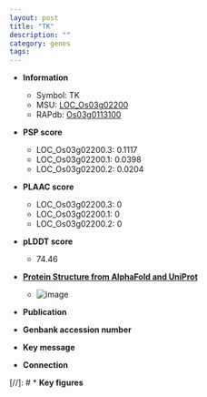 ```yaml
---
layout: post
title: "TK"
description: ""
category: genes
tags: 
---
```


* **Information**  
    + Symbol: TK  
    + MSU: [LOC_Os03g02200](http://rice.plantbiology.msu.edu/cgi-bin/ORF_infopage.cgi?orf=LOC_Os03g02200)  
    + RAPdb: [Os03g0113100](http://rapdb.dna.affrc.go.jp/viewer/gbrowse_details/irgsp1?name=Os03g0113100)  

* **PSP score**  
    + LOC_Os03g02200.3: 0.1117 
    + LOC_Os03g02200.1: 0.0398 
    + LOC_Os03g02200.2: 0.0204 

* **PLAAC score**  
    + LOC_Os03g02200.3: 0 
    + LOC_Os03g02200.1: 0 
    + LOC_Os03g02200.2: 0 

* **pLDDT score**
    + 74.46

* **[Protein Structure from AlphaFold and UniProt](https://www.uniprot.org/uniprotkb/Q10SR8/entry#structure)**
    + ![image](https://ricepsp.github.io/images/Q1/AF-Q10SR8-F1.png)

* **Publication**  

* **Genbank accession number**  

* **Key message**  

* **Connection**  

[//]: # * **Key figures**  


